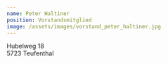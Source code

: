 ```yaml
---
name: Peter Haltiner
position: Vorstandsmitglied
image: /assets/images/vorstand_peter_haltiner.jpg
---
```

Hubelweg 18  
5723 Teufenthal  
